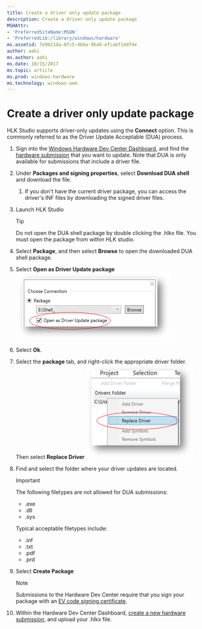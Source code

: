 ```yaml
---
title: Create a driver only update package
description: Create a driver only update package
MSHAttr:
- 'PreferredSiteName:MSDN'
- 'PreferredLib:/library/windows/hardware'
ms.assetid: 7e9621da-0fc5-4b6a-9ba6-efcabf14df4e
author: aahi
ms.author: aahi
ms.date: 10/15/2017
ms.topic: article
ms.prod: windows-hardware
ms.technology: windows-oem
---
```


# Create a driver only update package


HLK Studio supports driver-only updates using the **Connect** option. This is commonly referred to as the Driver Update Acceptable (DUA) process.

1. Sign into the [Windows Hardware Dev Center Dashboard](https://docs.microsoft.com/windows-hardware/drivers/dashboard/index), and find the [hardware submission](https://docs.microsoft.com/windows-hardware/drivers/dashboard/manage-your-hardware-submissions) that you want to update. Note that DUA is only available for submissions that include a driver file. 

2. Under **Packages and signing properties**, select **Download DUA shell** and download the file. 
    1. If you don't have the current driver package, you can access the driver's INF files by downloading the signed driver files.

3. Launch HLK Studio
    > [!TIP]
    > Do not open the DUA shell package by double clicking the .hlkx file. You must open the package from within HLK studio.

4. Select **Package**, and then select **Browse** to open the downloaded DUA shell package.

5. Select **Open as Driver Update package**
    ![An image showing the driver update package notification](images/open-as-driver-update-package.png)

6. Select **Ok**.

7. Select the **package** tab, and right-click the appropriate driver folder. Then select **Replace Driver**
    ![An image showing the 'replace driver' window](images/replace-driver-window.png)

8. Find and select the folder where your driver updates are located.
    > [!IMPORTANT]
    > The following filetypes are not allowed for DUA submissions:
    > * .exe
    > * .dll
    > * .sys
    >
    > Typical acceptable filetypes include:
    > * .inf
    > * .txt
    > * .pdf
    > * .prd

9. Select **Create Package**
    > [!NOTE]
    > Submissions to the Hardware Dev Center require that you sign your package with an [EV code signing certificate](https://docs.microsoft.com/windows-hardware/drivers/dashboard/get-a-code-signing-certificate). 

10. Within the Hardware Dev Center Dashboard, [create a new hardware submission](https://docs.microsoft.com/windows-hardware/drivers/dashboard/create-a-new-hardware-submission
), and upload your .hlkx file.
